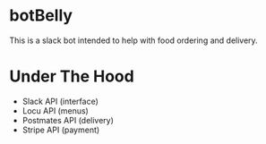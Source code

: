 # botBelly
This is a slack bot intended to help with food ordering and delivery.

# Under The Hood
- Slack API (interface)
- Locu API (menus)
- Postmates API (delivery)
- Stripe API (payment)

